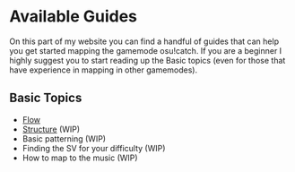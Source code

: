 # Available Guides

On this part of my website you can find a handful of guides that can help you get started mapping the gamemode osu!catch. If you are a beginner I highly suggest you to start reading up the Basic topics (even for those that have experience in mapping in other gamemodes).

## Basic Topics

- [Flow](./guides/flow)
- [Structure](./guides/structure) (WIP)
- Basic patterning (WIP)
- Finding the SV for your difficulty (WIP)
- How to map to the music (WIP)
